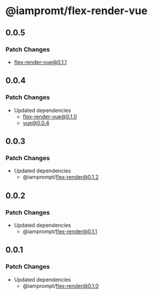 # @iampromt/flex-render-vue

## 0.0.5

### Patch Changes

- flex-render-vue@0.1.1

## 0.0.4

### Patch Changes

- Updated dependencies
  - flex-render-vue@0.1.0
  - vue@0.0.4

## 0.0.3

### Patch Changes

- Updated dependencies
  - @iamprompt/flex-render@0.1.2

## 0.0.2

### Patch Changes

- Updated dependencies
  - @iamprompt/flex-render@0.1.1

## 0.0.1

### Patch Changes

- Updated dependencies
  - @iamprompt/flex-render@0.1.0
